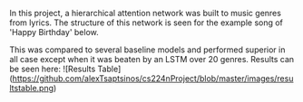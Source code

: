 In this project, a hierarchical attention network was built to music genres from lyrics. The structure of this network is seen for the example song of 'Happy Birthday' below.

This was compared to several baseline models and performed superior in all case except when it was beaten by an LSTM over 20 genres. Results can be seen here:
![Results Table]
(https://github.com/alexTsaptsinos/cs224nProject/blob/master/images/resultstable.png)
